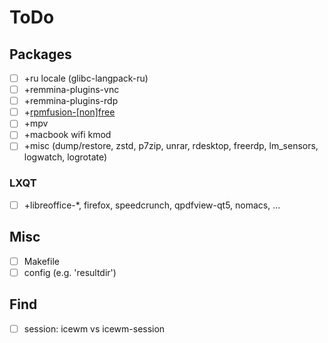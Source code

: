# ToDo

## Packages
- [ ] +ru locale (glibc-langpack-ru)
- [ ] +remmina-plugins-vnc
- [ ] +remmina-plugins-rdp
- [ ] +[rpmfusion-[non]free](https://github.com/rpmfusion-infra/rpmfusion-kickstarts)
- [ ] +mpv
- [ ] +macbook wifi kmod
- [ ] +misc (dump/restore, zstd, p7zip, unrar, rdesktop, freerdp, lm_sensors, logwatch, logrotate)

### LXQT
- [ ] +libreoffice-*, firefox, speedcrunch, qpdfview-qt5, nomacs, ...

## Misc
- [ ] Makefile
- [ ] config (e.g. 'resultdir')

## Find
- [ ] session: icewm vs icewm-session
